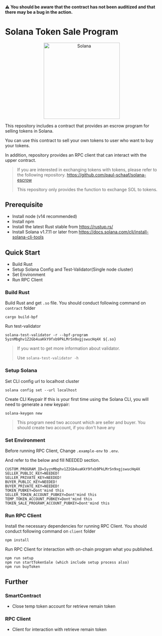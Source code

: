 #### ⚠️ You should be aware that the contract has not been auditized and that there may be a bug in the action.

# Solana Token Sale Program

<p align="center">
  <a href="https://solana.com">
    <img alt="Solana" src="https://i.imgur.com/uBVzyX3.png" width="250" />
  </a>
</p>

This repository includes a contract that provides an escrow program for selling tokens in Solana.

You can use this contract to sell your own tokens to user who want to buy your tokens.

In addition, repository provides an RPC client that can interact with the upper contract.

> If you are interested in exchanging tokens with tokens, please refer to the following repository.
> https://github.com/paul-schaaf/solana-escrow<p>This repository only provides the function to exchange SOL to tokens.

<p><p>

## Prerequisite

- Install node (v14 recommended)
- Install npm
- Install the latest Rust stable from https://rustup.rs/
- Install Solana v1.7.11 or later from https://docs.solana.com/cli/install-solana-cli-tools

## Quick Start

- Build Rust
- Setup Solana Config and Test-Validator(Single node cluster)
- Set Environment
- Run RPC Client

### Build Rust

Build Rust and get `.so` file. You should conduct following command on `contract` folder

```
cargo build-bpf
```

Run test-validator

```
solana-test-validator -r --bpf-program 5yznMbghv1Z2Gb4uaKkY9fxb9PkLMrSn9xgjswucHq4X ${.so}
```

> If you want to get more information about validator. <p>
> Use `solana-test-validator -h`

### Setup Solana

Set CLI config url to localhost cluster

```
solana config set --url localhost
```

Create CLI Keypair
If this is your first time using the Solana CLI, you will need to generate a new keypair:

```
solana-keygen new
```

> This program need two account which are seller and buyer. You should create two account, if you don't have any

### Set Environment

Before running RPC Client, Change `.example-env` to `.env`.<p>
And refer to the below and fill NEEDED section.

```
CUSTOM_PROGRAM_ID=5yznMbghv1Z2Gb4uaKkY9fxb9PkLMrSn9xgjswucHq4X
SELLER_PUBLIC_KEY=NEEDED!
SELLER_PRIVATE_KEY=NEEDED!
BUYER_PUBLIC_KEY=NEEDED!
BUYER_PRIVATE_KEY=NEEDED!
TOKEN_PUBKEY=Dont'mind this
SELLER_TOKEN_ACCOUNT_PUBKEY=Dont'mind this
TEMP_TOKEN_ACCOUNT_PUBKEY=Dont'mind this
TOKEN_SALE_PROGRAM_ACCOUNT_PUBKEY=Dont'mind this
```

### Run RPC Client

Install the necessary dependencies for running RPC Client. You should conduct following command on `client` folder

```
npm install
```

Run RPC Client for interaction with on-chain program what you published.

```
npm run setup
npm run startTokenSale (which include setup process also)
npm run buyToken
```

## Further

### SmartContract

- Close temp token account for retrieve remain token

### RPC Client

- Client for interaction with retrieve remain token
